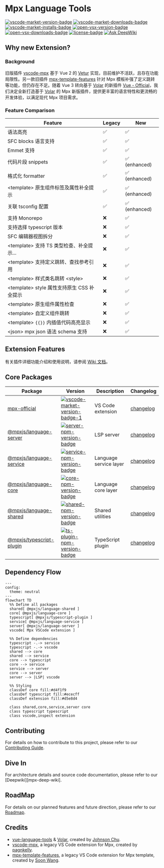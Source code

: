 # Mpx Language Tools

[![vscode-market-version-badge]][vscode-market-mpx-official]
[![vscode-market-downloads-badge]][vscode-market-mpx-official]
[![vscode-market-installs-badge]][vscode-market-mpx-official]
[![open-vsx-version-badge]][open-vsx-mpx-official]
[![open-vsx-downloads-badge]][open-vsx-mpx-official]
[![license-badge]][license-url]
[![Ask DeepWiki](https://deepwiki.com/badge.svg)][mpx-deepwiki]

## Why new Extension?

### Background

旧版插件 [vscode-mpx] 基于 Vue 2 的 [Vetur] 实现，目前维护不活跃，且存在功能局限性。另一款旧插件 [mpx-template-features] 针对 Mpx 模板补强了定义跳转等功能，但仍存在不足。随着 Vue 3 转向基于 [Volar] 的新插件 [Vue - Official][vue-official]，我们决定全新打造基于 [Volar] 的 Mpx 新版插件，提供更丰富的语言特性和更流畅的开发体验，以满足现代 Mpx 项目需求。

### Feature Comparison

| Feature                                      | Legacy | New           |
| -------------------------------------------- | ------ | ------------- |
| 语法高亮                                     | ✅     | ✅            |
| SFC blocks 语言支持                          | ✅     | ✅            |
| Emmet 支持                                   | ✅     | ✅            |
| 代码片段 snippets                            | ✅     | ✅ (enhanced) |
| 格式化 formatter                             | ✅     | ✅ (enhanced) |
| \<template\> 原生组件标签及属性补全提示      | ✅     | ✅ (enhanced) |
| 关联 tsconfig 配置                           | ✅     | ✅ (enhanced) |
| 支持 Monorepo                                | ❌     | ✅            |
| 支持选择 typescript 版本                     | ❌     | ✅            |
| SFC 编辑器视图拆分                           | ❌     | ✅            |
| \<template\> 支持 TS 类型检查、补全提示...   | ❌     | ✅            |
| \<template\> 支持定义跳转、查找参考引用      | ❌     | ✅            |
| \<template\> 样式类名跳转 \<style\>          | ❌     | ✅            |
| \<template\> style 属性支持原生 CSS 补全提示 | ❌     | ✅            |
| \<template\> 原生组件属性检查                | ❌     | ✅            |
| \<template\> 自定义组件跳转                  | ❌     | ✅            |
| \<template\> `{{}}` 内插值代码高亮显示       | ❌     | ✅            |
| \<json\> mpx json 语法 schema 支持           | ❌     | ✅            |

## Extension Features

有关插件详细功能介绍和使用说明，请参阅 [Wiki 文档][mpx-vscode-wiki]。

## Core Packages

| Package                                    | Version                                                        | Description            | Changelog                        |
| ------------------------------------------ | -------------------------------------------------------------- | ---------------------- | -------------------------------- |
| [mpx-official][vscode-repo]                | [![vscode-market-version-badge-1]][vscode-market-mpx-official] | VS Code extension      | [changelog][changelog]           |
| [@mpxjs/language-server][server-repo]      | [![server-npm-version-badge]][server-npm-link]                 | LSP server             | [changelog][changelog-server]    |
| [@mpxjs/language-service][service-repo]    | [![service-npm-version-badge]][service-npm-link]               | Language service layer | [changelog][changelog-service]   |
| [@mpxjs/language-core][core-repo]          | [![core-npm-version-badge]][core-npm-link]                     | Language core layer    | [changelog][changelog-core]      |
| [@mpxjs/language-shared][shared-repo]      | [![shared-npm-version-badge]][shared-npm-link]                 | Shared utilities       | [changelog][changelog-shared]    |
| [@mpxjs/typescript-plugin][ts-plugin-repo] | [![ts-plugin-npm-version-badge]][ts-plugin-npm-link]           | TypeScript plugin      | [changelog][changelog-ts-plugin] |

## Dependency Flow

```mermaid
---
config:
  theme: neutral
---
flowchart TD
  %% Define all packages
  shared[ @mpxjs/language-shared ]
  core[ @mpxjs/language-core ]
  typescript[ @mpxjs/typescript-plugin ]
  service[ @mpxjs/language-service ]
  server[ @mpxjs/language-server ]
  vscode[ Mpx VSCode extension ]

  %% Define dependencies
  typescript -.-> service
  typescript -.-> vscode
  shared --> core
  shared --> service
  core --> typescript
  core --> service
  service --> server
  core --> server
  server --> |LSP| vscode

  %% Styling
  classDef core fill:#d4f1f9
  classDef typescript fill:#ececff
  classDef extension fill:#d5e8d4

  class shared,core,service,server core
  class typescript typescript
  class vscode,inspect extension
```

## Contributing

For details on how to contribute to this project, please refer to our [Contributing Guide][contributing-guide].

## Dive In

For architecture details and source code documentation, please refer to our [Deepwiki][mpx-deep-wiki].

## RoadMap

For details on our planned features and future direction, please refer to our [Roadmap].

## Credits

- [vue-language-tools] & [Volar], created by [Johnson Chu].
- [vscode-mpx], a legacy VS Code extension for Mpx, created by [pagnkelly].
- [mpx-template-features], a legacy VS Code extension for Mpx template, created by [Soon Wang].

<!-- Reference Links -->

[vscode-mpx]: https://marketplace.visualstudio.com/items?itemName=pagnkelly.mpx
[mpx-template-features]: https://marketplace.visualstudio.com/items?itemName=wangshun.mpx-template-features
[vetur]: https://github.com/vuejs/vetur
[Volar]: https://github.com/volarjs/volar.js
[vue-official]: https://marketplace.visualstudio.com/items?itemName=Vue.volar
[vue-language-tools]: https://github.com/vuejs/language-tools
[mpx-deepwiki]: https://deepwiki.com/mpx-ecology/language-tools
[mpx-vscode-wiki]: https://github.com/mpx-ecology/language-tools/wiki
[roadmap]: https://github.com/mpx-ecology/language-tools/discussions/4
[Johnson Chu]: https://github.com/johnsoncodehk
[pagnkelly]: https://github.com/pagnkelly
[Soon Wang]: https://github.com/wangshunnn
[contributing-guide]: ./CONTRIBUTING.md
[license-badge]: https://img.shields.io/badge/license-MIT-blue
[license-url]: https://github.com/mpx-ecology/language-tools/blob/main/LICENSE

<!-- Package Links -->

[vscode-repo]: https://github.com/mpx-ecology/language-tools/blob/main/vscode
[server-repo]: https://github.com/mpx-ecology/language-tools/blob/main/packages/language-server
[service-repo]: https://github.com/mpx-ecology/language-tools/blob/main/packages/language-service
[core-repo]: https://github.com/mpx-ecology/language-tools/blob/main/packages/language-core
[shared-repo]: https://github.com/mpx-ecology/language-tools/blob/main/packages/language-shared
[ts-plugin-repo]: https://github.com/mpx-ecology/language-tools/blob/main/packages/typescript-plugin

<!-- Extension Links -->

[vscode-market-version-badge]: https://img.shields.io/vscode-marketplace/v/mpxjs.mpx-official?label=VS%20Code&style=flat
[vscode-market-version-badge-1]: https://img.shields.io/vscode-marketplace/v/mpxjs.mpx-official?label=Mpx%20(Official)&style=flat
[vscode-market-downloads-badge]: https://img.shields.io/vscode-marketplace/d/mpxjs.mpx-official?label=VS%20Code%20Downloads&style=flat&color=brightgreen
[vscode-market-installs-badge]: https://img.shields.io/vscode-marketplace/i/mpxjs.mpx-official?label=VS%20Code%20Installs&style=flat&color=brightgreen
[vscode-market-mpx-official]: https://marketplace.visualstudio.com/items?itemName=mpxjs.mpx-official
[open-vsx-version-badge]: https://img.shields.io/open-vsx/v/mpxjs/mpx-official?label=Open%20VSX&style=flat
[open-vsx-downloads-badge]: https://img.shields.io/open-vsx/dt/mpxjs/mpx-official?label=Open%20VSX%20Downloads&style=flat&color=brightgreen
[open-vsx-mpx-official]: https://open-vsx.org/extension/mpxjs/mpx-official

<!-- NPM Badge Links -->

[server-npm-version-badge]: https://img.shields.io/npm/v/@mpxjs/language-server/latest
[server-npm-downloads-badge]: https://img.shields.io/npm/dy/@mpxjs/language-server
[server-npm-link]: https://www.npmjs.com/package/@mpxjs/language-server
[service-npm-version-badge]: https://img.shields.io/npm/v/@mpxjs/language-service/latest
[service-npm-downloads-badge]: https://img.shields.io/npm/dy/@mpxjs/language-service
[service-npm-link]: https://www.npmjs.com/package/@mpxjs/language-service
[core-npm-version-badge]: https://img.shields.io/npm/v/@mpxjs/language-core/latest
[core-npm-downloads-badge]: https://img.shields.io/npm/dy/@mpxjs/language-core
[core-npm-link]: https://www.npmjs.com/package/@mpxjs/language-core
[shared-npm-version-badge]: https://img.shields.io/npm/v/@mpxjs/language-shared/latest
[shared-npm-downloads-badge]: https://img.shields.io/npm/dy/@mpxjs/language-shared
[shared-npm-link]: https://www.npmjs.com/package/@mpxjs/language-shared
[ts-plugin-npm-version-badge]: https://img.shields.io/npm/v/@mpxjs/typescript-plugin/latest
[ts-plugin-npm-downloads-badge]: https://img.shields.io/npm/dy/@mpxjs/typescript-plugin
[ts-plugin-npm-link]: https://www.npmjs.com/package/@mpxjs/typescript-plugin

<!-- Changelog -->

[changelog]: https://github.com/mpx-ecology/language-tools/blob/main/CHANGELOG.md
[changelog-vscode]: https://github.com/mpx-ecology/language-tools/blob/main/vscode/CHANGELOG.md
[changelog-server]: https://github.com/mpx-ecology/language-tools/blob/main/packages/language-server/CHANGELOG.md
[changelog-service]: https://github.com/mpx-ecology/language-tools/blob/main/packages/language-service/CHANGELOG.md
[changelog-core]: https://github.com/mpx-ecology/language-tools/blob/main/packages/language-core/CHANGELOG.md
[changelog-shared]: https://github.com/mpx-ecology/language-tools/blob/main/packages/language-shared/CHANGELOG.md
[changelog-ts-plugin]: https://github.com/mpx-ecology/language-tools/blob/main/packages/typescript-plugin/CHANGELOG.md
